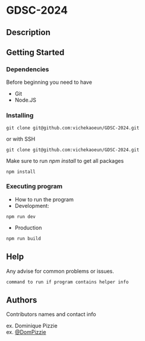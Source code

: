 # GDSC-2024
## Description
## Getting Started

### Dependencies
Before beginning you need to have
* Git
* Node.JS

### Installing

```
git clone git@github.com:vichekaoeun/GDSC-2024.git
```
or with SSH
```
git clone git@github.com:vichekaoeun/GDSC-2024.git
```
Make sure to run *npm install* to get all packages
```
npm install
```
### Executing program

* How to run the program
* Development:
```
npm run dev
```
* Production
```
npm run build
```

## Help

Any advise for common problems or issues.
```
command to run if program contains helper info
```

## Authors

Contributors names and contact info

ex. Dominique Pizzie  
ex. [@DomPizzie](https://twitter.com/dompizzie)
